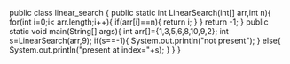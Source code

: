 public class linear_search
{
    public static int LinearSearch(int[] arr,int n){
          for(int i=0;i< arr.length;i++){
              if(arr[i]==n){
                  return i;
              }
          }
          return -1;
    }
    public static void main(String[] args){
        int arr[]={1,3,5,6,8,10,9,2};
        int s=LinearSearch(arr,9);
        if(s==-1){
            System.out.println("not present");
        }
        else{
            System.out.println("present at index="+s);
        }
    }
}
